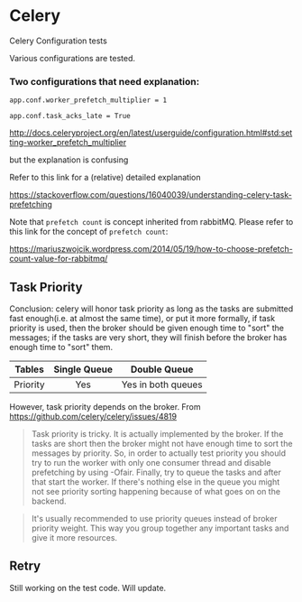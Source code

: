 # Celery
Celery Configuration tests

Various configurations are tested.

### Two configurations that need explanation:

```app.conf.worker_prefetch_multiplier = 1```

```app.conf.task_acks_late = True```

http://docs.celeryproject.org/en/latest/userguide/configuration.html#std:setting-worker_prefetch_multiplier

but the explanation is confusing

Refer to this link for a (relative) detailed explanation

https://stackoverflow.com/questions/16040039/understanding-celery-task-prefetching

Note that `prefetch count` is concept inherited from rabbitMQ. Please refer to this link for the concept of `prefetch count`:

https://mariuszwojcik.wordpress.com/2014/05/19/how-to-choose-prefetch-count-value-for-rabbitmq/


## Task Priority

Conclusion: celery will honor task priority as long as the tasks are submitted fast enough(i.e. at almost the same time), or put it more formally, if task priority is used, then the broker should be given enough time to "sort" the messages; if the tasks are very short, they will finish before the broker has enough time to "sort" them.

| Tables        | Single Queue  | Double Queue  |
| ------------- |:-------------:|:-----:|
| Priority      | Yes           | Yes in both queues |

However, task priority depends on the broker.
From https://github.com/celery/celery/issues/4819

> Task priority is tricky.
It is actually implemented by the broker.
If the tasks are short then the broker might not have enough time to sort the messages by priority.
So, in order to actually test priority you should try to run the worker with only one consumer thread and disable prefetching by using -Ofair.
Finally, try to queue the tasks and after that start the worker.
If there's nothing else in the queue you might not see priority sorting happening because of what goes on on the backend.

>It's usually recommended to use priority queues instead of broker priority weight. This way you group together any important tasks and give it more resources.

## Retry

Still working on the test code. Will update.
